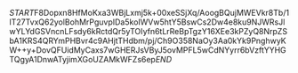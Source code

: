 $START$F8Dopxn8HfMoKxa3WBjLxmj5k+00xeSSjXq/AoogBQujMWEVkr8Tb/1lT27TvxQ62yolBohMrPguvpIDa5koIWVw5htY5BswCs2Dw4e8ku9NJWRsJlwYLYdGSVncnLFsdy6kRctdQr5yTOIyfn6tLrReBpTgzY16XEe3kPZyQ8NrpZSbA1KRS4QRYmPHBvr4c9AHjtTHdbm/pj/Ch9O358NaOy3Aa0kYk9PnghwyKW++y+DovQFUidMyCaxs7wGHERJsVByJ5ovMPFL5wCdNYyrr6bVzftYYHGTQgyA1DnwATyjimXGoUZAMkWFZs6ep$END$